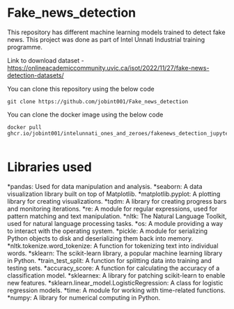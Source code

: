 # Fake_news_detection
This repository has different machine learning models trained to detect fake news. This project was done as part of Intel Unnati Industrial training programme.

Link to download dataset - https://onlineacademiccommunity.uvic.ca/isot/2022/11/27/fake-news-detection-datasets/


You can clone this repository using the below code

```
git clone https://github.com/jobint001/Fake_news_detection

```

You can clone the docker image using the below code

```
docker pull ghcr.io/jobint001/intelunnati_ones_and_zeroes/fakenews_detection_jupyter:latest


```

# Libraries used

*pandas: Used for data manipulation and analysis.
*seaborn: A data visualization library built on top of Matplotlib.
*matplotlib.pyplot: A plotting library for creating visualizations.
*tqdm: A library for creating progress bars and monitoring iterations.
*re: A module for regular expressions, used for pattern matching and text manipulation.
*nltk: The Natural Language Toolkit, used for natural language processing tasks.
*os: A module providing a way to interact with the operating system.
*pickle: A module for serializing Python objects to disk and deserializing them back into memory.
*nltk.tokenize.word_tokenize: A function for tokenizing text into individual words.
*sklearn: The scikit-learn library, a popular machine learning library in Python.
*train_test_split: A function for splitting data into training and testing sets.
*accuracy_score: A function for calculating the accuracy of a classification model.
*sklearnex: A library for patching scikit-learn to enable new features.
*sklearn.linear_model.LogisticRegression: A class for logistic regression models.
*time: A module for working with time-related functions.
*numpy: A library for numerical computing in Python.
